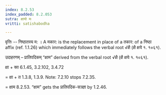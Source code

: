 ```yaml
---
index: 8.2.53
index_padded: 8.2.053
sutra: क्षायो मः
vritti: satishabodha

---
```

वृत्तिः -- निष्ठातस्य म: । A मकार: is the replacement in place of a तकार: of a निष्ठा affix (ref. 1.1.26) which immediately follows the verbal root √क्षै (क्षै क्षये १. १०६१).


उदाहरणम् – प्रातिपदिकम् “क्षाम” derived from the verbal root √क्षै (क्षै क्षये १. १०६१).


क्षा + क्त 6.1.45, 3.2.102, 3.4.72

= क्षा + त 1.3.8, 1.3.9. Note: 7.2.10 stops 7.2.35.

= क्षाम 8.2.53. “क्षाम” gets the प्रातिपदिक-सञ्ज्ञा by 1.2.46.